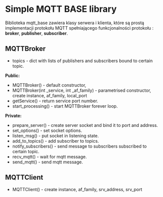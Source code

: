 # Simple MQTT BASE library

Biblioteka mqtt_base zawiera klasy serwera i klienta, które są prostą implementacji protokołu MQTT spełniającego funkcjonalności protokołu : **broker**, **publisher**, **subscriber**.

## MQTTBroker

* topics - dict with lists of publishers and subscribers bound to certain topic.

**Public:**
* MQTTBroker() - default constructor,
* MQTTBroker(int \_service, int \_af_family) - parametrised constructor, create instance, af_family, local_port
* getService() - return service port number.
* start_processing() - start MQTTBroker forever loop.

**Private:**
* prepare_server() - create server socket and bind it to port and address.
* set_options() - set socket options.
* listen_msg() - put socket in listening state.
* add_to_topics() - add subscriber to topics.
* notify_subscribers() - send message to subscribers subscribed to certain topic.
* recv_mqtt() - wait for mqtt message.
* send_mqtt() - send mqtt message.


## MQTTClient

* MQTTClient() - create instance, af_family, srv_address, srv_port


